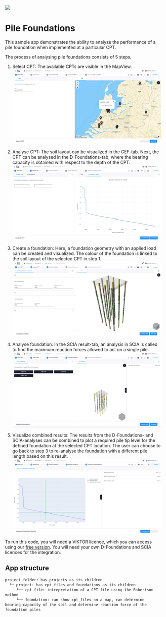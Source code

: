 ![](https://img.shields.io/badge/SDK-v14.0.0-blue) <Please check version is the same as specified in requirements.txt>

# Pile Foundations
This sample app demonstrates the ability to analyze the performance of a pile foundation when implemented at a particular CPT. <basic one line intro here>

The process of analysing pile foundations consists of 5 steps.  


1. Select CPT: The available CPTs are visible in the MapView.  
![](resources/step1.PNG)

2. Analyse CPT: The soil layout can be visualized in the GEF-tab. Next, the CPT can be analysed in the D-Foundations-tab, where the bearing capacity is obtained with respect to the depth of the CPT. 
![](resources/step2.PNG)


3. Create a foundation: Here, a foundation geometry with an applied load can be created and visualized. The colour of the foundation is linked to the soil layout of the selected CPT in step 1. 
![](resources/step3.PNG)


4. Analyse foundation: In the SCIA result-tab, an analysis in SCIA is called to find the maximum reaction forces allowed to act on a single pile. 
![](resources/step4.PNG)


5. Visualize combined results: The results from the D-Foundations- and SCIA-analyses can be combined to plot a required pile tip level for the defined foundation at the selected CPT location. The user can choose to go back to step 3 to re-analyse the foundation with a different pile length based on this result.  
![](resources/step5.PNG)

  
To run this code, you will need a VIKTOR licence, which you can access using our [free version](https://www.viktor.ai/try-for-free). You will need your own D-Foundations and SCIA licences for the integration. 

## App structure <please provide if more than a single entity type is present>

```
project_folder: has projects as its children
  └─ project: has cpt files and foundations as its children
     └── cpt_file: intrepretation of a CPT file using the Robertson method  
     └── foundation: can show cpt_files on a map, can determine bearing capacity of the soil and determine reaction force of the foundation piles
```